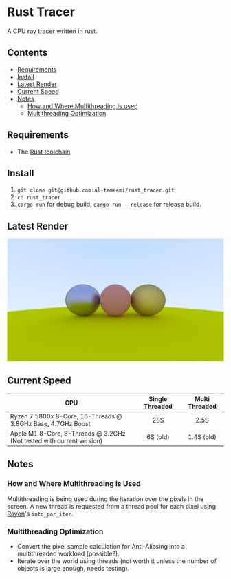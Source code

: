 # Rust Tracer
A CPU ray tracer written in rust.

## Contents
* [Requirements](#requirements)
* [Install](#install)
* [Latest Render](#latest-render)
* [Current Speed](#current-speed)
* [Notes](#notes)
    * [How and Where Multithreading is used](#how-and-where-multithreading-is-used)
    * [Multithreading Optimization](#multithreading-optimization)


## Requirements
* The [Rust toolchain](https://www.rust-lang.org/tools/install).

## Install
1. ```git clone git@github.com:al-tameemi/rust_tracer.git```
2. ```cd rust_tracer```
3. ```cargo run``` for debug build, ```cargo run --release``` for release build.

## Latest Render
<p align="center">
    <img src="https://github.com/al-tameemi/rust_tracer/blob/main/image.png?raw=true" alt="The latest render according to the current specs."/>
</p>

## Current Speed

| CPU                                                                    | Single Threaded | Multi Threaded |
| ---------------------------------------------------------------------- |:---------------:|:--------------:|
| Ryzen 7 5800x 8-Core, 16-Threads @ 3.8GHz Base, 4.7GHz Boost           | 28S             | 2.5S           |
| Apple M1 8-Core, 8-Threads @ 3.2GHz  (Not tested with current version) | 6S (old)        | 1.4S (old)     |

## Notes
### How and Where Multithreading is Used
Multithreading is being used during the iteration over the pixels in the screen. A new thread is requested from a thread pool for each pixel using [Rayon](https://github.com/rayon-rs/rayon)'s ```into_par_iter```.
### Multithreading Optimization
* Convert the pixel sample calculation for Anti-Aliasing into a multithreaded workload (possible?).
* Iterate over the world using threads (not worth it unless the number of objects is large enough, needs testing).